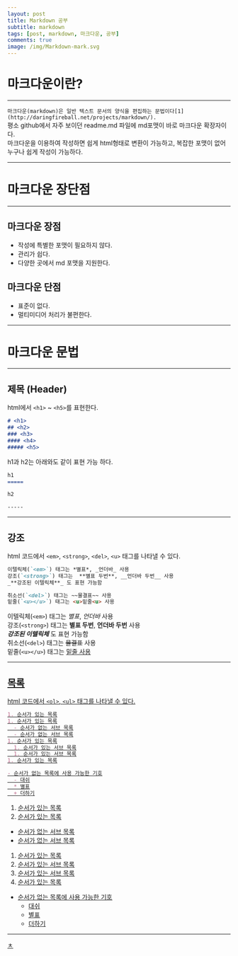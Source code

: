 ```yaml
---
layout: post
title: Markdown 공부
subtitle: markdown
tags: [post, markdown, 마크다운, 공부]
comments: true
image: /img/Markdown-mark.svg
---
```

  
# 마크다운이란?
  
___
  
`마크다운(markdown)은 일반 텍스트 문서의 양식을 편집하는 문법이다[1](http://daringfireball.net/projects/markdown/).`  
평소 github에서 자주 보이던 readme.md 파일에 md포맷이 바로 마크다운 확장자이다.  
마크다운을 이용하여 작성하면 쉽게 html형태로 변환이 가능하고, 복잡한 포맷이 없어 누구나 쉽게 작성이 가능하다.
  
___
  
  
# 마크다운 장단점
  
___
  
## 마크다운 장점
- 작성에 특별한 포맷이 필요하지 않다.
- 관리가 쉽다.
- 다양한 곳에서 md 포맷을 지원한다.
  
## 마크다운 단점
- 표준이 없다.
- 멀티미디어 처리가 불편한다.
  
___
  
  
# 마크다운 문법
  
___
  
## 제목 (Header)
html에서 `<h1>` ~ `<h5>`를 표현한다.
```markdown
# <h1>
## <h2>
### <h3>
#### <h4>
##### <h5>
```
  
h1과 h2는 아래와도 같이 표현 가능 하다.
  
```markdown
h1
=====

h2

-----
```
  
___
  
## 강조
html 코드에서 `<em>`, `<strong>`, `<del>`, `<u>` 태그를 나타낼 수 있다.
```markdown
이텔릭체(`<em>`) 태그는 *별표*, _언더바_ 사용
강조(`<strong>`) 태그는  **별표 두번**, __언더바 두번__ 사용
_**강조된 이텔릭체**_ 도 표현 가능함

취소선(`<del>`) 태그는 ~~물결표~~ 사용
밑줄(`<u></u>`) 태그는 <u>밑줄<u> 사용

```
이텔릭체(`<em>`) 태그는 *별표*, _언더바_ 사용  
강조(`<strong>`) 태그는  **별표 두번**, __언더바 두번__ 사용  
_**강조된 이텔릭체**_ 도 표현 가능함  
취소선(`<del>`) 태그는 ~~물결표~~ 사용  
밑줄(`<u></u>`) 태그는 <u>밑줄<u> 사용  
  
___
  
## 목록
html 코드에서 `<ol>`, `<ul>` 태그를 나타낼 수 있다.
```markdown
1. 순서가 있는 목록
1. 순서가 있는 목록
  - 순서가 없는 서브 목록
  - 순서가 없는 서브 목록
1. 순서가 있는 목록
  1. 순서가 있는 서브 목록
  1. 순서가 있는 서브 목록
1. 순서가 있는 목록

- 순서가 없는 목록에 사용 가능한 기호
  - 대쉬
  * 별표
  + 더하기
  ```
  1. 순서가 있는 목록
1. 순서가 있는 목록
  - 순서가 없는 서브 목록
  - 순서가 없는 서브 목록
1. 순서가 있는 목록
  1. 순서가 있는 서브 목록
  1. 순서가 있는 서브 목록
1. 순서가 있는 목록

- 순서가 없는 목록에 사용 가능한 기호
  - 대쉬
  * 별표
  + 더하기
  
___
  
  ㅊ
